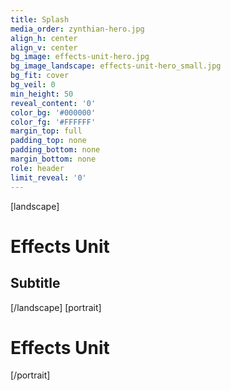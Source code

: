 ```yaml
---
title: Splash
media_order: zynthian-hero.jpg
align_h: center
align_v: center
bg_image: effects-unit-hero.jpg
bg_image_landscape: effects-unit-hero_small.jpg
bg_fit: cover
bg_veil: 0
min_height: 50
reveal_content: '0'
color_bg: '#000000'
color_fg: '#FFFFFF'
margin_top: full
padding_top: none
padding_bottom: none
margin_bottom: none
role: header
limit_reveal: '0'
---
```


[landscape]
# Effects Unit
## Subtitle
[/landscape]
[portrait]
# Effects Unit
[/portrait]

